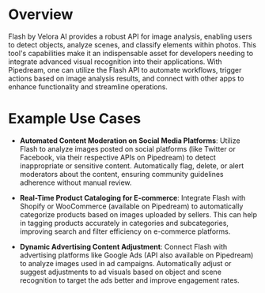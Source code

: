 # Overview

Flash by Velora AI provides a robust API for image analysis, enabling users to detect objects, analyze scenes, and classify elements within photos. This tool's capabilities make it an indispensable asset for developers needing to integrate advanced visual recognition into their applications. With Pipedream, one can utilize the Flash API to automate workflows, trigger actions based on image analysis results, and connect with other apps to enhance functionality and streamline operations.

# Example Use Cases

- **Automated Content Moderation on Social Media Platforms**: Utilize Flash to analyze images posted on social platforms (like Twitter or Facebook, via their respective APIs on Pipedream) to detect inappropriate or sensitive content. Automatically flag, delete, or alert moderators about the content, ensuring community guidelines adherence without manual review.

- **Real-Time Product Cataloging for E-commerce**: Integrate Flash with Shopify or WooCommerce (available on Pipedream) to automatically categorize products based on images uploaded by sellers. This can help in tagging products accurately in categories and subcategories, improving search and filter efficiency on e-commerce platforms.

- **Dynamic Advertising Content Adjustment**: Connect Flash with advertising platforms like Google Ads (API also available on Pipedream) to analyze images used in ad campaigns. Automatically adjust or suggest adjustments to ad visuals based on object and scene recognition to target the ads better and improve engagement rates.
